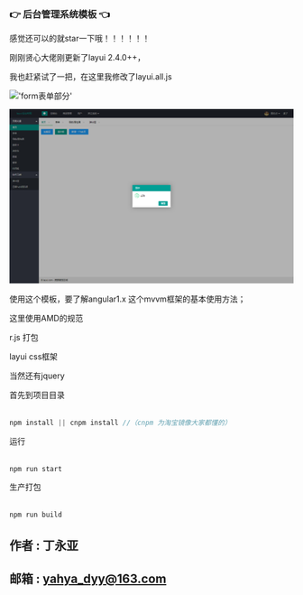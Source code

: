 ### :point_right: 后台管理系统模板 :point_left:

感觉还可以的就star一下哦！！！！！！

刚刚贤心大佬刚更新了layui 2.4.0++，

我也赶紧试了一把，在这里我修改了layui.all.js


!['form表单部分'](www/img/form.jpg)

!['index'](www/img/index.png)

使用这个模板，要了解angular1.x 这个mvvm框架的基本使用方法；

这里使用AMD的规范

r.js 打包

layui css框架

当然还有jquery

首先到项目目录
```javascript

npm install || cnpm install //（cnpm 为淘宝镜像大家都懂的）

```
运行 
```javascript

npm run start 

```
生产打包

```javascript

npm run build

```
作者 : 丁永亚</br>
---
邮箱  :  yahya_dyy@163.com
----

